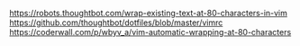 https://robots.thoughtbot.com/wrap-existing-text-at-80-characters-in-vim
https://github.com/thoughtbot/dotfiles/blob/master/vimrc
https://coderwall.com/p/wbyv_a/vim-automatic-wrapping-at-80-characters
